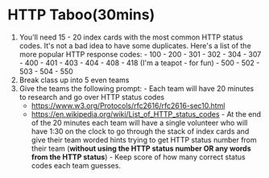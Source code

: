 # HTTP Taboo(30mins)
  1. You'll need 15 - 20 index cards with the most common HTTP status codes. It's not a bad idea to have some duplicates. Here's a list of the more popular HTTP response codes:
    - 100
    - 200
    - 301
    - 302
    - 304
    - 307
    - 400
    - 401
    - 403
    - 404
    - 408
    - 418 (I'm a teapot - for fun)
    - 500
    - 502
    - 503
    - 504
    - 550
  2. Break class up into 5 even teams
  3. Give the teams the following prompt:
    - Each team will have 20 minutes to research and go over HTTP status codes
      * https://www.w3.org/Protocols/rfc2616/rfc2616-sec10.html
      * https://en.wikipedia.org/wiki/List_of_HTTP_status_codes
    - At the end of the 20 minutes each team will have a single volunteer who
    will have 1:30 on the clock to go through the stack of index cards and give
    their team worded hints trying to get HTTP status number from their team (**without using the HTTP status number OR any words from the HTTP status**)
    - Keep score of how many correct status codes each team guesses.
